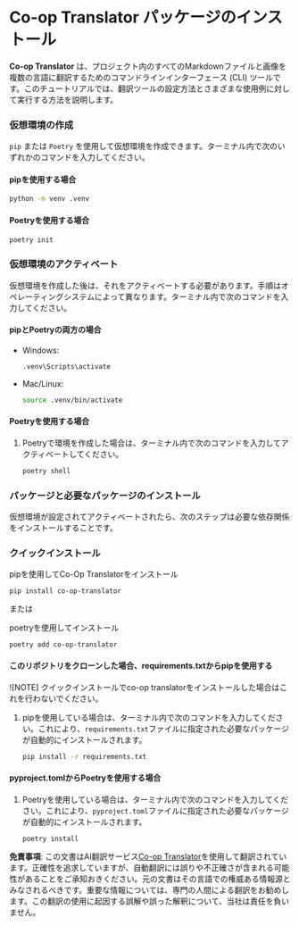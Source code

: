 <!--
CO_OP_TRANSLATOR_METADATA:
{
  "original_hash": "b6d85d887d2664539a438dae5d0dfa50",
  "translation_date": "2025-07-04T08:13:09+00:00",
  "source_file": "getting_started/command-line-guide/install-package.md",
  "language_code": "ja"
}
-->
# Co-op Translator パッケージのインストール

**Co-op Translator** は、プロジェクト内のすべてのMarkdownファイルと画像を複数の言語に翻訳するためのコマンドラインインターフェース (CLI) ツールです。このチュートリアルでは、翻訳ツールの設定方法とさまざまな使用例に対して実行する方法を説明します。

### 仮想環境の作成

`pip` または `Poetry` を使用して仮想環境を作成できます。ターミナル内で次のいずれかのコマンドを入力してください。

#### pipを使用する場合

```bash
python -m venv .venv
```

#### Poetryを使用する場合

```bash
poetry init
```

### 仮想環境のアクティベート

仮想環境を作成した後は、それをアクティベートする必要があります。手順はオペレーティングシステムによって異なります。ターミナル内で次のコマンドを入力してください。

#### pipとPoetryの両方の場合

- Windows:

    ```bash
    .venv\Scripts\activate
    ```

- Mac/Linux:

    ```bash
    source .venv/bin/activate
    ```

#### Poetryを使用する場合

1. Poetryで環境を作成した場合は、ターミナル内で次のコマンドを入力してアクティベートしてください。

    ```bash
    poetry shell
    ```

### パッケージと必要なパッケージのインストール

仮想環境が設定されてアクティベートされたら、次のステップは必要な依存関係をインストールすることです。

### クイックインストール

pipを使用してCo-Op Translatorをインストール

```
pip install co-op-translator
```
または

poetryを使用してインストール
```
poetry add co-op-translator
```

#### このリポジトリをクローンした場合、requirements.txtからpipを使用する

![NOTE] クイックインストールでco-op translatorをインストールした場合はこれを行わないでください。

1. pipを使用している場合は、ターミナル内で次のコマンドを入力してください。これにより、`requirements.txt`ファイルに指定された必要なパッケージが自動的にインストールされます。

    ```bash
    pip install -r requirements.txt
    ```

#### pyproject.tomlからPoetryを使用する場合

1. Poetryを使用している場合は、ターミナル内で次のコマンドを入力してください。これにより、`pyproject.toml`ファイルに指定された必要なパッケージが自動的にインストールされます。

    ```bash
    poetry install
    ```

**免責事項**:
この文書はAI翻訳サービス[Co-op Translator](https://github.com/Azure/co-op-translator)を使用して翻訳されています。正確性を追求していますが、自動翻訳には誤りや不正確さが含まれる可能性があることをご承知おきください。元の文書はその言語での権威ある情報源とみなされるべきです。重要な情報については、専門の人間による翻訳をお勧めします。この翻訳の使用に起因する誤解や誤った解釈について、当社は責任を負いません。